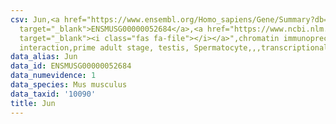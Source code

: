 ```yaml
---
csv: Jun,<a href="https://www.ensembl.org/Homo_sapiens/Gene/Summary?db=core;g=ENSMUSG00000052684"
  target="_blank">ENSMUSG00000052684</a>,<a href="https://www.ncbi.nlm.nih.gov/pubmed/25450459"
  target="_blank"><i class="fas fa-file"></i></a>",chromatin immunoprecipitation assay,direct
  interaction,prime adult stage, testis, Spermatocyte,,,transcriptional regulation,
data_alias: Jun
data_id: ENSMUSG00000052684
data_numevidence: 1
data_species: Mus musculus
data_taxid: '10090'
title: Jun
---
```

